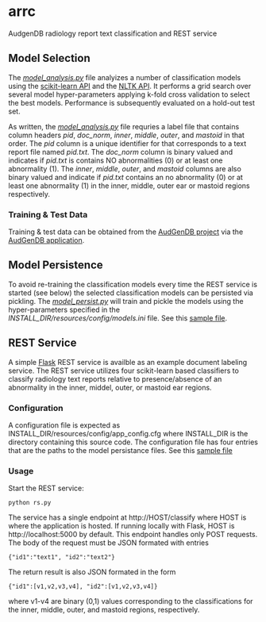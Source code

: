 # arrc
AudgenDB radiology report text classification and REST service

## Model Selection
The [*model_analysis.py*](https://github.com/chop-dbhi/arrc/blob/master/model_analysis.py) file analyizes a number of classification models using the [scikit-learn API](http://scikit-learn.org/stable/) and the [NLTK API](http://www.nltk.org/). It performs a grid search over several model hyper-parameters applying k-fold cross validation to select the best models. Performance is subsequently evaluated on a hold-out test set. 

As written, the [*model_analysis.py*](https://github.com/chop-dbhi/arrc/blob/master/model_analysis.py) file requries a label file that contains column headers *pid*, *doc_norm*, *inner*, *middle*, *outer*, and *mastoid* in that order. The *pid* column is a unique identifier for that corresponds to a text report file named *pid.txt*. The *doc_norm* column is binary valued and indicates if *pid.txt* is contains NO abnormalities (0) or at least one abnormality (1). The *inner*, *middle*, *outer*, and *mastoid* columns are also binary valued and indicate if *pid.txt* contains an no abnormality (0) or at least one abnormality (1) in the inner, middle, outer ear or mastoid regions respectively. 

### Training & Test Data
Training & test data can be obtained from the [AudGenDB project](http://audgendb.chop.edu/) via the [AudGenDB application](https://audgendb.chop.edu/app/login/). 

## Model Persistence 
To avoid re-training the classification models every time the REST service is started (see below) the selected classification models can be persisted via pickling. The [*model_persist.py*](https://github.com/chop-dbhi/arrc/blob/master/model_persist.py) will train and pickle the models using the hyper-parameters specified in the *INSTALL_DIR/resources/config/models.ini* file. See this [sample file](https://github.com/chop-dbhi/arrc/wiki/Sample-models.ini). 

## REST Service
A simple [Flask](http://flask.pocoo.org/) REST service is availble as an example document labeling service. The REST service utilizes four scikit-learn based classifiers to classify radiology text reports relative to presence/absence of an abnormality in the inner, middel, outer, or mastoid ear regions. 

### Configuration
A configuration file is expected as INSTALL_DIR/resources/config/app_config.cfg where INSTALL_DIR is the directory containing this source code. The configuration file has four entries that are the paths to the model persistance files. See this [sample file](https://github.com/chop-dbhi/arrc/wiki/Sample-REST-service-configuration-file)

### Usage
Start the REST service:

    python rs.py

The service has a single endpoint at http://HOST/classify where HOST is where the application is hosted. If running locally with Flask, HOST is http://localhost:5000 by default. This endpoint handles only POST requests. The body of the request must be JSON formated with entries 

    {"id1":"text1", "id2":"text2"}
    
The return result is also JSON formated in the form

    {"id1":[v1,v2,v3,v4], "id2":[v1,v2,v3,v4]}
    
where v1-v4 are binary (0,1) values corresponding to the classifications for the inner, middle, outer, and mastoid regions, respectively. 
